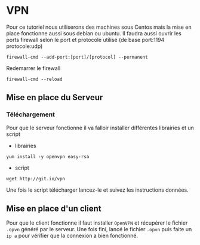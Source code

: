 # VPN 
Pour ce tutoriel nous utiliserons des machines sous Centos mais la mise en place fonctionne aussi sous debian ou ubuntu.
Il faudra aussi ouvrir les ports firewall selon le port et protocole utilisé (de base port:1194 protocole:udp)
```
firewall-cmd --add-port:[port]/[protocol] --permanent
```
Redemarrer le firewall
```
firewall-cmd --reload
```

## Mise en place du Serveur
### Téléchargement
Pour que le serveur fonctionne il va falloir installer différentes librairies et un script
* librairies
```
yum install -y openvpn easy-rsa
```
* script
```
wget http://git.io/vpn
```

Une fois le script télécharger lancez-le et suivez les instructions données.

## Mise en place d'un client
Pour que le client fonctionne il faut installer `OpenVPN` et récupérer le fichier `.opvn` généré par le serveur.
Une fois fini, lancé le fichier `.opvn` puis faite un `ip a` pour vérifier que la connexion a bien fonctionné.

